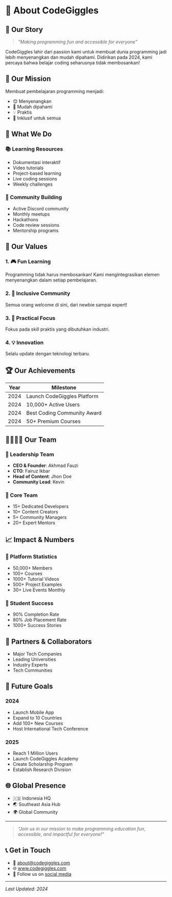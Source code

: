 # 🚀 About CodeGiggles

## 🌟 Our Story

> *"Making programming fun and accessible for everyone"*

CodeGiggles lahir dari passion kami untuk membuat dunia programming jadi lebih menyenangkan dan mudah dipahami. Didirikan pada 2024, kami percaya bahwa belajar coding seharusnya tidak membosankan!

## 💫 Our Mission
Membuat pembelajaran programming menjadi:
* 😊 Menyenangkan
* 🎯 Mudah dipahami
* 💡 Praktis
* 🤝 Inklusif untuk semua

## 🎯 What We Do

### 📚 Learning Resources
* Dokumentasi interaktif
* Video tutorials
* Project-based learning
* Live coding sessions
* Weekly challenges

### 👥 Community Building
* Active Discord community
* Monthly meetups
* Hackathons
* Code review sessions
* Mentorship programs

## 🌈 Our Values

### 1. 🎮 Fun Learning
Programming tidak harus membosankan! Kami mengintegrasikan elemen menyenangkan dalam setiap pembelajaran.

### 2. 🤝 Inclusive Community
Semua orang welcome di sini, dari newbie sampai expert!

### 3. 🎯 Practical Focus
Fokus pada skill praktis yang dibutuhkan industri.

### 4. 💡 Innovation
Selalu update dengan teknologi terbaru.

## 🏆 Our Achievements

| Year | Milestone |
|------|-----------|
| 2024 | Launch CodeGiggles Platform |
| 2024 | 10,000+ Active Users |
| 2024 | Best Coding Community Award |
| 2024 | 50+ Premium Courses |

## 👨‍👩‍👧‍👦 Our Team

### 🎨 Leadership Team
* **CEO & Founder**: Akhmad Fauzi
* **CTO**: Fairuz Ikbar
* **Head of Content**: Jhon Doe
* **Community Lead**: Kevin

### 🚀 Core Team
* 15+ Dedicated Developers
* 10+ Content Creators
* 5+ Community Managers
* 20+ Expert Mentors

## 📈 Impact & Numbers

### 🌟 Platform Statistics
* 50,000+ Members
* 100+ Courses
* 1000+ Tutorial Videos
* 500+ Project Examples
* 30+ Live Events Monthly

### 💪 Student Success
* 90% Completion Rate
* 80% Job Placement Rate
* 1000+ Success Stories

## 🤝 Partners & Collaborators
* Major Tech Companies
* Leading Universities
* Industry Experts
* Tech Communities

## 🎯 Future Goals

### 2024
* Launch Mobile App
* Expand to 10 Countries
* Add 100+ New Courses
* Host International Tech Conference

### 2025
* Reach 1 Million Users
* Launch CodeGiggles Academy
* Create Scholarship Program
* Establish Research Division

## 🌐 Global Presence
* 🇮🇩 Indonesia HQ
* 🌏 Southeast Asia Hub
* 🌍 Global Community

---

> *"Join us in our mission to make programming education fun, accessible, and impactful for everyone!"*

## 📞 Get in Touch
* 📧 about@codegiggles.com
* 🌐 www.codegiggles.com
* 📱 Follow us on [social media](#)

---
*Last Updated: 2024*